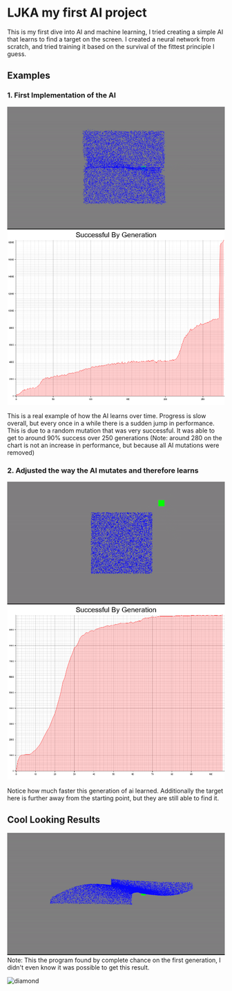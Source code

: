 # LJKA my first AI project

This is my first dive into AI and machine learning, I tried creating a simple AI that learns to find a target on the screen. I created a neural network from scratch, and tried training it based on the survival of the fittest principle I guess.

## Examples

### 1. First Implementation of the AI

![example 2 animation](media/ex2.gif)
![example 2 chart](media/ex2.png)

This is a real example of how the AI learns over time. Progress is slow overall, but every once in a while there is a sudden jump in performance. This is due to a random mutation that was very successful. It was able to get to around 90% success over 250 generations (Note: around 280 on the chart is not an increase in performance, but because all AI mutations were removed)

### 2. Adjusted the way the AI mutates and therefore learns

![example 3 animation](media/ex3.gif)
![example 3 chart](media/ex3.png)

Notice how much faster this generation of ai learned. Additionally the target here is further away from the starting point, but they are still able to find it.

## Cool Looking Results

![spiral](media/super_nice_spiral.gif)  
Note: This the program found by complete chance on the first generation, I didn't even know it was possible to get this result.

![diamond](media/crazy_rotating_diamond.gif)
